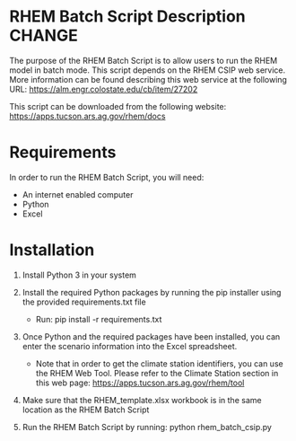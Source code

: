 
# RHEM Batch Script Description CHANGE

The purpose of the RHEM Batch Script is to allow users to run the RHEM model in batch mode.
This script depends on the RHEM CSIP web service.  More information can be found describing
this web service at the following URL: https://alm.engr.colostate.edu/cb/item/27202

This script can be downloaded from the following website: 
  https://apps.tucson.ars.ag.gov/rhem/docs


# Requirements

In order to run the RHEM Batch Script, you will need:
 * An internet enabled computer
 * Python
 * Excel  

# Installation

 1) Install Python 3 in your system

 2) Install the required Python packages by running the pip installer using the 
    provided requirements.txt file

    * Run:   pip install -r requirements.txt

 3) Once Python and the required packages have been installed, you can enter the scenario
    information into the Excel spreadsheet.

    * Note that in order to get the climate station identifiers, you can use the RHEM Web Tool. 
      Please refer to the Climate Station section in this web page: https://apps.tucson.ars.ag.gov/rhem/tool

 4) Make sure that the RHEM_template.xlsx workbook is in the same location as the RHEM Batch Script

 5) Run the RHEM Batch Script by running:  python rhem_batch_csip.py